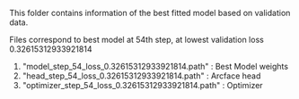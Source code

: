 This folder contains information of the best fitted model based on validation data.

Files correspond to best model at 54th step, at lowest validation loss 0.32615312933921814

1. "model_step_54_loss_0.32615312933921814.path" : Best Model weights 
2. "head_step_54_loss_0.32615312933921814.path" : Arcface head
3. "optimizer_step_54_loss_0.32615312933921814.path" : Optimizer
